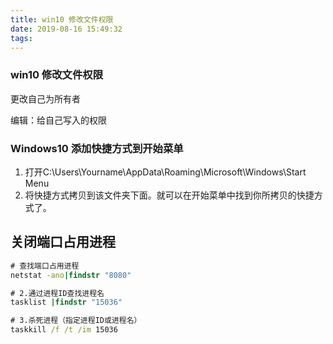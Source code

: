 ```yaml
---
title: win10 修改文件权限
date: 2019-08-16 15:49:32
tags: 
---
```


### win10 修改文件权限

更改自己为所有者

编辑：给自己写入的权限

### Windows10 添加快捷方式到开始菜单

1. 打开C:\Users\Yourname\AppData\Roaming\Microsoft\Windows\Start Menu
2. 将快捷方式拷贝到该文件夹下面。就可以在开始菜单中找到你所拷贝的快捷方式了。
   



## 关闭端口占用进程

```cmd
# 查找端口占用进程
netstat -ano|findstr "8080"

# 2.通过进程ID查找进程名
tasklist |findstr "15036"

# 3.杀死进程（指定进程ID或进程名）
taskkill /f /t /im 15036
```

